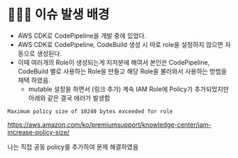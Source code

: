 # 💁🏼‍♂️ 이슈 발생 배경

- AWS CDK로 CodePipeline을 개발 중에 있었다.
- AWS CDK로 CodePipeline, CodeBuild 생성 시 따로 role을 설정하지 않으면 자동으로 생성된다.
- 이때 여러개의 Role이 생성되는게 지저분에 해여서 본인은 CodePipeline, CodeBuild 별로 사용하는 Role을 만들고 해당 Role을 불러와서 사용하는 방법을 채택 하였음.
  - mutable 설정을 하면서 (링크 추가) 계속 IAM Role에 Policy가 추가되었지만 아래와 같은 결국 에러가 발생함

```
Maximum policy size of 10240 bytes exceeded for role
```

https://aws.amazon.com/ko/premiumsupport/knowledge-center/iam-increase-policy-size/

나는 직접 공동 policy를 추가하여 문제 해결하였음
